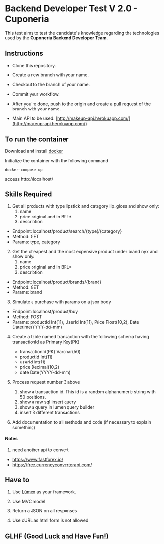 
# Backend Developer Test V 2.0 - Cuponeria

  

This test aims to test the candidate's knowledge regarding the technologies used by the **Cuponeria Backend Developer Team**.

  

## Instructions

  

* Clone this repository.

* Create a new branch with your name.

* Checkout to the branch of your name.

* Commit your workflow.

* After you're done, push to the origin and create a pull request of the branch with your name.

* Main API to be used: [http://makeup-api.herokuapp.com/](http://makeup-api.herokuapp.com/)

  

## To run the container

  

Download and install [docker](https://www.docker.com/products/docker-desktop)

Initialize the container with the following command

```
docker-compose up
```

access <http://localhost/>

## Skills Required

1. Get all products with type lipstick and category lip_gloss and show only:
	1. name
	2. price original and in BRL*
	3. description  

* Endpoint: localhost/product/search/{type}/{category}
* Method: GET
* Params: type, category  

2. Get the cheapest and the most expensive product under brand nyx and show only:
    1. name
    2. price original and in BRL*
    3. description  

* Endpoint: localhost/product/brands/{brand}
* Method: GET
* Params: brand  

3. Simulate a purchase with params on a json body
* Endpoint: localhost/product/buy
* Method: POST
* Params: productId Int(11), UserId Int(11), Price Float(10,2), Date Datetime(YYYY-dd-mm)

4. Create a table named transaction with the following schema having transactionId as Primary Key(PK)

	* transactionId(PK) Varchar(50)
    * productId Int(11)
    * userId Int(11)
    * price Decimal(10,2)
    * date Date(YYYY-dd-mm)

5. Process request number 3 above
	1. show a transaction id. This id is a random alphanumeric string with 50 positions.
	2. show a raw sql insert query
	3. show a query in lumen query builder
	4. insert 3 different transactions  

6. Add documentation to all methods and code (if necessary to explain something)

  

#### Notes

1. need another api to convert
* https://www.fastforex.io/
* https://free.currencyconverterapi.com/

## Have to

1. Use [Lúmen](https://lumen.laravel.com/docs/8.x/) as your framework.

2. Use MVC model

3. Return a JSON on all responses

4. Use cURL as html form is not allowed

   

## GLHF (Good Luck and Have Fun!)
